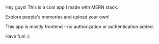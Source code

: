 Hey guys! This is a cool app I made with MERN stack.

Explore people's memories and upload your own!

This app is mostly frontend - no authorization or authentication added.

Have fun! :)
